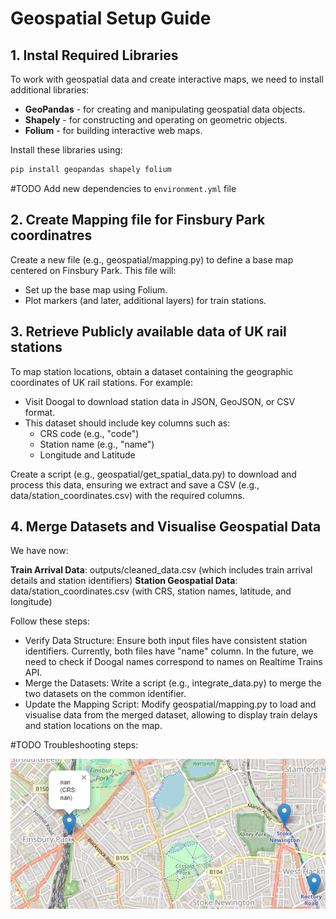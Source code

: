# Geospatial Setup Guide

## 1. Instal Required Libraries
To work with geospatial data and create interactive maps, we need to install additional libraries:
- **GeoPandas** - for creating and manipulating geospatial data objects. 
- **Shapely** - for constructing and operating on geometric objects.  
- **Folium** - for building interactive web maps.   

Install these libraries using:
```bash
pip install geopandas shapely folium
```
#TODO
Add new dependencies to `environment.yml` file

## 2. Create Mapping file for Finsbury Park coordinatres
Create a new file (e.g., geospatial/mapping.py) to define a base map centered on Finsbury Park. This file will:

- Set up the base map using Folium.
- Plot markers (and later, additional layers) for train stations.

## 3. Retrieve Publicly available data of UK rail stations 
To map station locations, obtain a dataset containing the geographic coordinates of UK rail stations. For example:

- Visit Doogal to download station data in JSON, GeoJSON, or CSV format.
- This dataset should include key columns such as:
    - CRS code (e.g., "code")
    - Station name (e.g., "name")
    - Longitude and Latitude

Create a script (e.g., geospatial/get_spatial_data.py) to download and process this data, ensuring we extract and save a CSV (e.g., data/station_coordinates.csv) with the required columns.

## 4. Merge Datasets and Visualise Geospatial Data
We have now: 

**Train Arrival Data**: outputs/cleaned_data.csv (which includes train arrival details and station identifiers)
**Station Geospatial Data**: data/station_coordinates.csv (with CRS, station names, latitude, and longitude)

Follow these steps:

- Verify Data Structure: Ensure both input files have consistent station identifiers. Currently, both files have "name" column. In the future, we need to check if Doogal names correspond to names on Realtime Trains API. 
- Merge the Datasets: Write a script (e.g., integrate_data.py) to merge the two datasets on the common identifier. 
- Update the Mapping Script: Modify geospatial/mapping.py to load and visualise data from the merged dataset, allowing to display train delays and station locations on the map.


#TODO
Troubleshooting steps:

![Empty Popup](/docs/images/03_empty_popup.png)